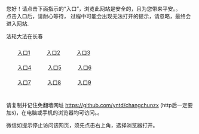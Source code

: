您好！请点击下面指示的“入口”，浏览此网站是安全的，且为您带来平安。。 <br/>
点击入口后，请耐心等待， 过程中可能会出现无法打开的提示，请忽略，最终会进入网站. </br>

法轮大法在长春<br/>
<div style="padding:10px"><a style="margin:20px" target="_blank" href="https://digndwa1clttb.cloudfront.net/2Qpsp?rvlxbe" id="ccLink1" rel="nofollow">入口1</a> <a target="_blank" style="margin:20px" href="https://d1pv8i50jnsk17.cloudfront.net/2Qpsp?ohtxujz" id="ccLink2" rel="nofollow">入口2</a> <a style="margin:20px" target="_blank" href="https://d34az9dts3u76.cloudfront.net/2Qpsp?rxidsd" id="ccLink3" rel="nofollow">入口3</a></div>

<div style="padding:10px" ><a style="margin:20px" target="_blank" href="https://digndwa1clttb.cloudfront.net/2Qpsp?rvlxbe" id="ccLink4" rel="nofollow">入口4</a> <a style="margin:20px" href="https://d1pv8i50jnsk17.cloudfront.net/2Qpsp?ohtxujz" target="_blank" id="ccLink5" rel="nofollow">入口5</a> <a style="margin:20px" href="https://d34az9dts3u76.cloudfront.net/2Qpsp?rxidsd" target="_blank" id="ccLink6" rel="nofollow">入口6</a></div>

<div style="padding:10px"><a style="margin:20px" target="_blank" href="https://digndwa1clttb.cloudfront.net/2Qpsp?rvlxbe" id="ccLink7" rel="nofollow">入口7</a> <a style="margin:20px" href="https://d1pv8i50jnsk17.cloudfront.net/2Qpsp?ohtxujz" target="_blank" id="ccLink8" rel="nofollow">入口8</a> <a style="margin:20px" target="_blank" href="https://d34az9dts3u76.cloudfront.net/2Qpsp?rxidsd" id="ccLink9" rel="nofollow">入口9</a></div>

<br/>



请复制并记住免翻墙网址 https://github.com/yntd/changchunzx (http后一定要加s)，在电脑或手机的浏览器均可访问。。<br/>

微信如提示停止访问该网页，须先点击右上角，选择浏览器打开。
